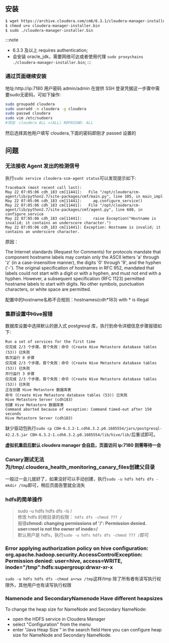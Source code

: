 
## 安装

```bash
$ wget https://archive.cloudera.com/cm6/6.3.1/cloudera-manager-installer.bin
$ chmod u+x cloudera-manager-installer.bin
$ sudo ./cloudera-manager-installer.bin
```
:::note
* 6.3.3 及以上 requires authentication;
* 会安装 oracle_jdk，需要网络可达或者使用代理 `sudo proxychains ./cloudera-manager-installer.bin`;
:::

### 通过页面继续安装

地址:http://ip:7180 用户密码 admin/admin
在提供 SSH 登录凭据这一步骤中需要sudo无密码，可如下操作:

```bash
sudo groupadd cloudera
sudo useradd -m cloudera -g cloudera
sudo passwd cloudera
sudo vim /etc/sudoers
#添加　cloudera ALL =(ALL) NOPASSWD: ALL
```
然后选择其他用户填写 cloudera,下面的密码即刚才 passed 设置的

## 问题

### 无法接收 Agent 发出的检测信号

执行`sudo service cloudera-scm-agent status`可以发现提示如下:

```log
Traceback (most recent call last):
May 22 07:05:06 cdh_183 cm[11441]:   File "/opt/cloudera/cm-agent/lib/python2.7/site-packages/cmf/main.py", line 105, in main_impl
May 22 07:05:06 cdh_183 cm[11441]:     ag.configure_service()
May 22 07:05:06 cdh_183 cm[11441]:   File "/opt/cloudera/cm-agent/lib/python2.7/site-packages/cmf/agent.py", line 608, in configure_service
May 22 07:05:06 cdh_183 cm[11441]:     raise Exception("Hostname is invalid; it contains an underscore character.")
May 22 07:05:06 cdh_183 cm[11441]: Exception: Hostname is invalid; it contains an underscore character.
```

原因：

The Internet standards (Request for Comments) for protocols mandate that component hostname labels may contain only the ASCII letters 'a' through 'z' (in a case-insensitive manner), the digits '0' through '9', and the hyphen ('-'). The original specification of hostnames in RFC 952, mandated that labels could not start with a digit or with a hyphen, and must not end with a hyphen. However, a subsequent specification (RFC 1123) permitted hostname labels to start with digits. No other symbols, punctuation characters, or white space are permitted.

配置中的hostname名称不合规则：hostnames(cdh\*183) with \* is illegal

### 集群设置中Hive报错

数据库设置中选择默认的嵌入式 postgresql 库，执行到命令详细信息步骤报错如下:

```log
Run a set of services for the first time
仅完成 2/3 个步骤。首个失败：命令 (Create Hive Metastore database tables (53)) 已失败
依次运行 8 步骤
仅完成 2/3 个步骤。首个失败：命令 (Create Hive Metastore database tables (53)) 已失败
并行运行 3 步骤
仅完成 2/3 个步骤。首个失败：命令 (Create Hive Metastore database tables (53)) 已失败
正在创建 Hive Metastore 数据库表
命令 (Create Hive Metastore database tables (53)) 已失败
Hive Metastore Server (cdh183)
创建 Hive Metastore 数据库表
Command aborted because of exception: Command timed-out after 150 seconds
Hive Metastore Server (cdh183)
```

缺少驱动包执行`sudo cp CDH-6.3.2-1.cdh6.3.2.p0.1605554/jars/postgresql-42.2.5.jar CDH-6.3.2-1.cdh6.3.2.p0.1605554/lib/hive/lib/`后重试即可。

**虚拟机重启后默认 cloudera manager 会自启，页面访问 ip:7180 则需等待一会**

### Canary测试无法为/tmp/.cloudera_health_monitoring_canary_files创建父目录

一般过一会儿就好了，如果没好可以手动创建，执行`sudo -u hdfs hdfs dfs -mkdir /tmp`即可，稍后页面告警就会消失

### hdfs的简单操作

> sudo -u hdfs hdfs dfs -ls /  
> 修改 hdfs 的根目录的权限： `hdfs dfs -chmod 777 /`  
> 报错**chmod: changing permissions of '/': Permission denied. user=root is not the owner of inode=/**  
> 默认用户是 hdfs，执行`sudo -u hdfs hdfs dfs -chmod 777 /`即可

### Error applying authorization policy on hive configuration: org.apache.hadoop.security.AccessControlException: Permission denied: user=hive, access=WRITE, inode="/tmp":hdfs:supergroup:drwxr-xr-x

`sudo -u hdfs hdfs dfs -chmod a+rwx /tmp`这样/tmp 除了所有者有读写执行权限外，其他用户也有读写执行权限

### Namenode and SecondaryNamenode Have different heapsizes

To change the heap size for NameNode and Secondary NameNode:

- open the HDFS service in Cloudera Manager
- select "Configuration" from the menu
- enter "Java Heap Size " in the search field
  Here you can configure heap size for NameNode and Secondary NameNode.
